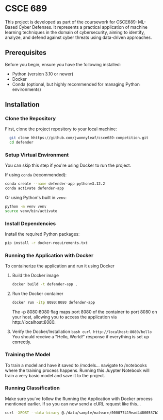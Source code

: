 # CSCE 689

This project is developed as part of the coursework for CSCE689: ML-Based Cyber Defenses. It represents a practical application of machine learning techniques in the domain of cybersecurity, aiming to identify, analyze, and defend against cyber threats using data-driven approaches.

## Prerequisites

Before you begin, ensure you have the following installed:

- Python (version 3.10 or newer)
- Docker
- Conda (optional, but highly recommended for managing Python environments)

## Installation

### Clone the Repository

First, clone the project repository to your local machine:

```bash
  git clone hhttps://github.com/jwonnyleaf/csce689-competition.git
  cd defender
```

### Setup Virtual Environment

You can skip this step if you're using Docker to run the project.

If using `conda` (recommended):

```bash
conda create --name defender-app python=3.12.2
conda activate defender-app
```

Or using Python's built in `venv`:

```bash
python -m venv venv
source venv/bin/activate
```

### Install Dependencies

Install the required Python packages:

```bash
pip install -r docker-requirements.txt
```

### Running the Application with Docker

To containerize the application and run it using Docker

1. Build the Docker image
   ```bash
   docker build -t defender-app .
   ```
2. Run the Docker container

   ```bash
   docker run -itp 8080:8080 defender-app
   ```

   The -p 8080:8080 flag maps port 8080 of the container to port 8080 on your host, allowing you to access the application via http://localhost:8080.

3. Verify the Docker/Installation
   `bash
 curl http://localhost:8080/hello
 `
   You should receive a "Hello, World!" response if everything is set up correctly.


### Training the Model

To train a model and have it saved to /models... navigate to /notebooks where the training process happens.
Running this Juypter Notebook will train a very basic model and save it to the project.


### Running Classification

Make sure you've follow the Running the Application with Docker process mentioned earlier. If so you can now send a cURL request like this...
```bash
curl -XPOST --data-binary @./data/sample/malware/000077419ead44800537b34f5c2137e572c472698a13c39151f90eaabde7c94e.exe http://127.0.0.1:8080/ -H "Content-Type: application/octet-stream"
```